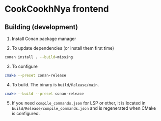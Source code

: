 # CookCookhNya frontend

## Building (development)

1. Install Conan package manager

2. To update dependencies (or install them first time)
```bash
conan install . --build=missing
```

3. To configure
```bash
cmake --preset conan-release
```

4. To build. The binary is `build/Release/main`.
```bash
cmake --build --preset conan-release
```

5. If you need `compile_commands.json` for LSP or other,
it is located in `build/Release/compile_commands.json` and is regenerated when CMake is configured.
